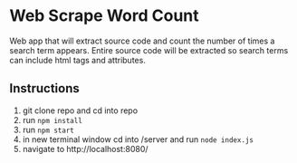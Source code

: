 # Web Scrape Word Count

Web app that will extract source code and count the number of times a search term appears. Entire source code will be extracted so search terms can include html tags and attributes.

## Instructions

1. git clone repo and cd into repo
2. run `npm install`
3. run `npm start`
4. in new terminal window cd into /server and run `node index.js`
5. navigate to http://localhost:8080/
